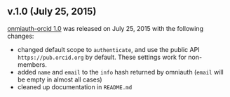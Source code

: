 ## v.1.0 (July 25, 2015)

[onmiauth-orcid 1.0](https://github.com/datacite/omniauth-orcid/releases/tag/v.1.0) was released on July 25, 2015 with the following changes:

* changed default scope to `authenticate`, and use the public API `https://pub.orcid.org` by default. These settings work for non-members.
* added `name` and `email` to the `info` hash returned by omniauth (`email` will be empty in almost all cases)
* cleaned up documentation in `README.md`
